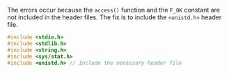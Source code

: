 The errors occur because the `access()` function and the `F_OK` constant are not included in the header files. The fix is to include the `<unistd.h>` header file.

```c
#include <stdio.h>
#include <stdlib.h>
#include <string.h>
#include <sys/stat.h>
#include <unistd.h> // Include the necessary header file
```

